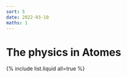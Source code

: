 ```yaml
---
sort: 5
date: 2022-03-10
maths: 1
---
```


# The physics in Atomes

{% include list.liquid all=true %}
